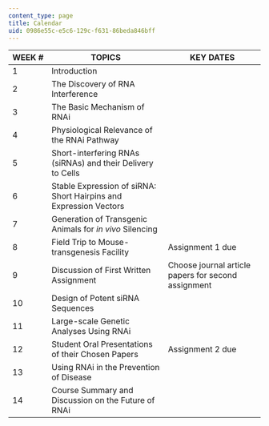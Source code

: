```yaml
---
content_type: page
title: Calendar
uid: 0986e55c-e5c6-129c-f631-86beda846bff
---
```


| WEEK # | TOPICS | KEY DATES |
| --- | --- | --- |
| 1 | Introduction | &nbsp; |
| 2 | The Discovery of RNA Interference | &nbsp; |
| 3 | The Basic Mechanism of RNAi | &nbsp; |
| 4 | Physiological Relevance of the RNAi Pathway | &nbsp; |
| 5 | Short-interfering RNAs (siRNAs) and their Delivery to Cells | &nbsp; |
| 6 | Stable Expression of siRNA: Short Hairpins and Expression Vectors | &nbsp; |
| 7 | Generation of Transgenic Animals for _in vivo_ Silencing | &nbsp; |
| 8 | Field Trip to Mouse-transgenesis Facility | Assignment 1 due |
| 9 | Discussion of First Written Assignment | Choose journal article papers for second assignment |
| 10 | Design of Potent siRNA Sequences | &nbsp; |
| 11 | Large-scale Genetic Analyses Using RNAi | &nbsp; |
| 12 | Student Oral Presentations of their Chosen Papers | Assignment 2 due |
| 13 | Using RNAi in the Prevention of Disease | &nbsp; |
| 14 | Course Summary and Discussion on the Future of RNAi |